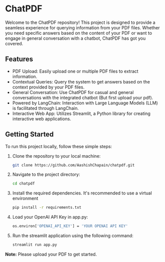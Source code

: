 # ChatPDF
Welcome to the ChatPDF repository! This project is designed to provide a seamless experience for querying information from your PDF files. Whether you need specific answers based on the content of your PDF or want to engage in general conversation with a chatbot, ChatPDF has got you covered.

## Features
* PDF Upload: Easily upload one or multiple PDF files to extract information.
* Contextual Queries: Query the system to get answers based on the context provided by your PDF files.
* General Conversation: Use ChatPDF for casual and general conversations with the integrated chatbot (But first upload your pdf).
* Powered by LangChain: Interaction with Large Language Models (LLM) is facilitated through LangChain.
* Interactive Web App: Utilizes Streamlit, a Python library for creating interactive web applications.

## Getting Started
To run this project locally, follow these simple steps:
1. Clone the repository to your local machine:
    ```bash
    git clone https://github.com/AashishChapain/chatpdf.git
    ```
2. Navigate to the project directory:
    ```bash
    cd chatpdf
    ```
3. Install the required dependencies. It's recommended to use a virtual environment
    ```bash
    pip install -r requirements.txt
    ```
4. Load your OpenAI API Key in app.py:
    ```bash
    os.environ['OPENAI_API_KEY'] = 'YOUR OPENAI API KEY'
    ```
5. Run the streamlit application using the following command:
    ```bash
    streamlit run app.py
    ```

**Note:** Please upload your PDF to get started.